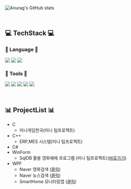  
 <br/>

![Anurag's GitHub stats](https://github-readme-stats.vercel.app/api?username=Jitae9605&show_icons=true&theme=radical)

  <br/>
  
## :computer: TechStack :computer:

### :book: Language :book:

<img src="https://img.shields.io/badge/C_Languge-A8B9CC?style=flat-square&logo=C&logoColor=white"/> <img src="https://img.shields.io/badge/C++-00599C?style=flat-square&logo=cplusplus&logoColor=white"/> <img src="https://img.shields.io/badge/C%23-239120C?style=flat-square&logo=CSharp&logoColor=white"/> 
  
  
### :hammer: Tools :wrench:

  <img src="https://img.shields.io/badge/Github-181717?style=flat-square&logo=github&logoColor=white"/> <img src="https://img.shields.io/badge/Git-F05032?style=flat-square&logo=git&logoColor=white"/> <img src="https://img.shields.io/badge/Visual Studio-5C2D91?style=flat-square&logo=visualstudio&logoColor=white"/> <img src="https://img.shields.io/badge/MSSQL_Server-CC2927?style=flat-square&logo=microsoftsqlserver&logoColor=white"/> <img src="https://img.shields.io/badge/.Net%20FramWork-512BD4?style=flat-square&logo=dotnet&logoColor=white"/> 
  
<br/>  

## :bar_chart: ProjectList :bar_chart:
 - C
   - 미니게임천국(미니 팀프로젝트)
 - C++
   - ERP,MES 시스템(미니 팀프로젝트)
 - C#
 - WinForm
   - SqlDB 활용 영화예매 프로그램 (미니 팀프로젝트)([바로가기](https://github.com/Jitae9605/moogabox#moogabox))
 - WPF 
   - Naver 영화검색 ([클릭](https://github.com/Jitae9605/StudyWPF/tree/main/portfolio#naver-%EC%98%81%ED%99%94%EA%B2%80%EC%83%89-%EC%9D%B4%EC%A0%84%EC%9C%BC%EB%A1%9C))
   - Naver 뉴스검색 ([클릭](https://github.com/Jitae9605/StudyWPF/tree/main/portfolio#naver-%EB%89%B4%EC%8A%A4%EA%B2%80%EC%83%89-%EC%9D%B4%EC%A0%84%EC%9C%BC%EB%A1%9C))
   - SmartHome 모니터링앱 ([클릭](https://github.com/Jitae9605/StudyWPF/tree/main/portfolio#smarthome-%EB%AA%A8%EB%8B%88%ED%84%B0%EB%A7%81%EC%95%B1-%EC%9D%B4%EC%A0%84%EC%9C%BC%EB%A1%9C))
